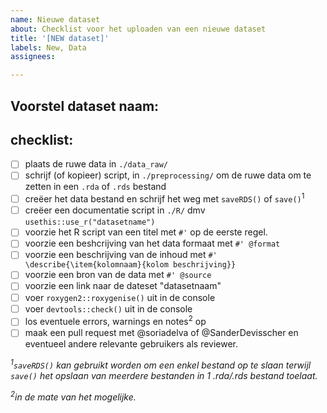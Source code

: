 ```yaml
---
name: Nieuwe dataset
about: Checklist voor het uploaden van een nieuwe dataset
title: '[NEW dataset]'
labels: New, Data
assignees: 

---
```


## Voorstel dataset naam:

## checklist:
- [ ] plaats de ruwe data in `./data_raw/`
- [ ] schrijf (of kopieer) script, in `./preprocessing/` om de ruwe data om te zetten in een `.rda` of `.rds` bestand
- [ ] creëer het data bestand en schrijf het weg met `saveRDS()` of `save()`<sup>1</sup>
- [ ] creëer een documentatie script in `./R/` dmv `usethis::use_r("datasetname")`
- [ ] voorzie het R script van een titel met `#'` op de eerste regel.
- [ ] voorzie een beshcrijving van het data formaat met `#' @format`
- [ ] voorzie een beschrijving van de inhoud met `#' \describe{\item{kolomnaam}{kolom beschrijving}}`
- [ ] voorzie een bron van de data met `#' @source`
- [ ] voorzie een link naar de dateset "datasetnaam"
- [ ] voer `roxygen2::roxygenise()` uit in de console
- [ ] voer `devtools::check()` uit in de console
- [ ] los eventuele errors, warnings en notes<sup>2</sup> op
- [ ] maak een pull request met @soriadelva of @SanderDevisscher en eventueel andere relevante gebruikers als reviewer.

*<sup>1</sup>`saveRDS()` kan gebruikt worden om een enkel bestand op te slaan terwijl `save()` het opslaan van meerdere bestanden in 1 .rda/.rds bestand toelaat.*

*<sup>2</sup>in de mate van het mogelijke.*
